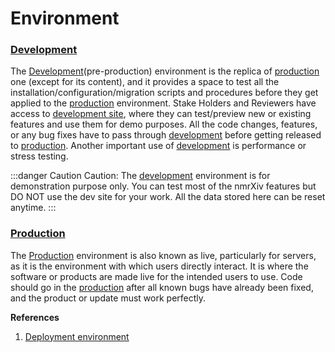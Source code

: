 # Environment
### [Development](https://dev.nmrxiv.org)
The [Development](https://dev.nmrxiv.org)(pre-production) environment is the replica of [production](https://www.nmrxiv.org/) one (except for its content), and it provides a space to test all the installation/configuration/migration scripts and procedures before they get applied to the [production](https://www.nmrxiv.org/) environment. Stake Holders and Reviewers have access to [development site](https://dev.nmrxiv.org), where they can test/preview new or existing features and use them for demo purposes.
All the code changes, features, or any bug fixes have to pass through [development](https://dev.nmrxiv.org) before getting released to [production](https://www.nmrxiv.org/).
Another important use of [development](https://dev.nmrxiv.org) is performance or stress testing.

:::danger Caution
Caution: The [development](https://dev.nmrxiv.org) environment is for demonstration purpose only. You can test most of the nmrXiv features but DO NOT use the dev site for your work. All the data stored here can be reset anytime.
:::

### [Production](https://www.nmrxiv.org/)
The [Production](https://www.nmrxiv.org/) environment is also known as live, particularly for servers, as it is the environment with which users directly interact. It is where the software or products are made live for the intended users to use. Code should go in the [production](https://www.nmrxiv.org/) after all known bugs have already been fixed, and the product or update must work perfectly.


**References**
1. [Deployment environment](https://en.wikipedia.org/wiki/Deployment_environment)